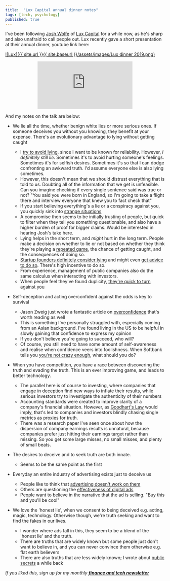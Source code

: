 ```yaml
---
title:  "Lux Capital annual dinner notes"  
tags: [tech, psychology]
published: true
---
```


I've been following [Josh Wolfe](https://twitter.com/wolfejosh?ref_src=twsrc%5Egoogle%7Ctwcamp%5Eserp%7Ctwgr%5Eauthor "Josh") of [Lux Capital](https://www.luxcapital.com/ "Lux") for a while now, as he's sharp and also unafraid to call people out. Lux recently gave a short presentation at their annual dinner, youtube link here: 

[![Lux]({{ site.url }}{{ site.baseurl }}/assets/images/Lux dinner 2019.png)](https://www.youtube.com/watch?v=hvEPUasRBRg "Lux")

<style>
      .iframe-container {
        overflow: hidden;        
        padding-top: 50%; <!-- Calculated from the aspect ration of the content (in case of 16:9 it is 9/16= 0.5625) -->
        position: relative;
      }
      .iframe-container iframe { 
         border: 0;
         height: 100%; <!-- Finally, width and height are set to 100% so the iframe takes up 100% of the containers space. -->
         left: 0;
         position: absolute;
         top: 0;
         width: 100%;
         display: block;
         margin: 0 auto; <!-- center image -->
      }
      <!-- 4x3 Aspect Ratio -->
      .iframe-container-4x3 {
        padding-top: 75%;
      }
</style> 

<div class="iframe-container-4x3">
  <p align="center"><iframe src="https://avoidboringpeople.substack.com/embed" frameborder="0" scrolling="no"> </iframe></p>
</div>

And my notes on the talk are below:

- We lie all the time, whether benign white lies or more serious ones. If someone deceives you without you knowing, they benefit at your expense. There's an evolutionary advantage to lying without getting caught  
  - I [try to avoid lying](https://www.leonlinsx.com/about-me/ "about me"), since I want to be known for reliability. However, *I definitely still lie*. Sometimes it's to avoid hurting someone's feelings. Sometimes it's for selfish desires. Sometimes it's so that I can dodge confronting an awkward truth. I'd assume everyone else is also lying sometimes.
  - However, this doesn't mean that we should distrust everything that is told to us. Doubting all of the information that we get is unfeasible. Can you imagine checking if every single sentence said was true or not? "You said you were born in England, so I'm going to take a flight there and interview everyone that knew you to fact check that"
  - If you start believing everything's a lie or a conspiracy against you, you quickly sink into [strange situations](https://en.wikipedia.org/wiki/List_of_conspiracy_theories "wiki")
  - A compromise then seems to be initially trusting of people, but quick to filter when they tell you something questionable, and also have a higher burden of proof for bigger claims. Would be interested in hearing Josh's take here. 
  - Lying helps in the short term, and *might* hurt in the long term. People make a decision on whether to lie or not based on whether they think they're playing a [repeated game](https://en.wikipedia.org/wiki/Repeated_game "game"), the chance of getting caught, and the consequences of doing so.
  - [Startup founders definitely consider lying](https://twitter.com/mwseibel/status/1201573184937562112 "startup lying") and might even [get advice to do so](https://twitter.com/garrytan/status/1199893771120345088 "startup advice"). There's high incentive to do so.
  - From experience, management of public companies also do the same calculus when interacting with investors.
  - When people feel they've found duplicity, [they're quick to turn against you](https://www.theverge.com/2019/12/6/20999091/away-ceo-steph-korey-apology-employees-toxic-work-slack-logs-luggage-brand "Away")

- Self-deception and acting overconfident against the odds is key to survival
  - Jason Zweig just wrote a fantastic article on [overconfidence](https://jasonzweig.com/overconfidence-an-autobiography/ "Jason") that's worth reading as well
  - This is something I've personally struggled with, especially coming from an Asian background. I've found living in the US to be helpful in slowly gaining that confidence to express my opinion
  - If you don't believe you're going to succeed, who will? 
  - Of course, you still need to have some amount of self-awareness and realise when confidence veers into foolishness. When Softbank tells you [you're not crazy enough](https://www.forbes.com/sites/stevenbertoni/2017/10/02/the-way-we-work/#1e3358561b18 "crazy"), what should you do?  

- When you have competition, you have a race between discovering the truth and evading the truth. This is an ever improving game, and leads to better technology.
  - The parallel here is of course to investing, where companies that engage in deception find new ways to inflate their results, while serious investors try to investigate the authenticity of their numbers
  - Accounting standards were created to improve clarity of a company's financial situation. However, as [Goodhart's Law](https://en.wikipedia.org/wiki/Goodhart%27s_law "Goodhart") would imply, that's led to companies and investors blindly chasing single metrics as proxies for truth.
  - There was a research paper I've seen once about how the dispersion of company earnings results is unnatural, because companies prefer just hitting their earnings target rather than missing. So you get some large misses, no small misses, and plenty of small beats. 

- The desires to deceive and to seek truth are both innate.
  - Seems to be the same point as the first

- Everyday an entire industry of advertising exists just to deceive us
  - People like to think that [advertising doesn't work on them](https://medium.com/@dahanese/advertising-works-don-t-believe-me-then-you-are-my-favorite-demographic-ebf6b1f2541a "ads")
  - Others are questioning the [effectiveness of digital ads](https://thecorrespondent.com/100/the-new-dot-com-bubble-is-here-its-called-online-advertising/13228924500-22d5fd24 "digital ads")
  - People want to believe in the narrative that the ad is selling. "Buy this and you'll be cool"

- We love the 'honest lie', when we consent to being deceived e.g. acting, magic, technology. Otherwise though, we're truth seeking and want to find the fakes in our lives.
  - I wonder where ads fall in this, they seem to be a blend of the 'honest lie' and the truth.
  - There are truths that are widely known but some people just don't want to believe in, and you can never convince them otherwise e.g. flat earth believers
  - There are also truths that are less widely known; I wrote about [public secrets](https://www.leonlinsx.com/public-secrets/ "public") a while back


*If you liked this, sign up for my monthly* ***[finance and tech newsletter](https://avoidboringpeople.substack.com/ "ABP")***
